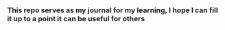 ### This repo serves as my journal for my learning, I hope I can fill it up to a point it can be useful for others


